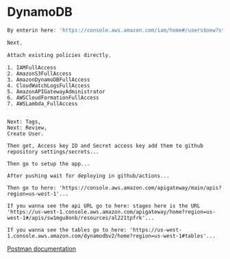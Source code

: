 # DynamoDB

```javascript
By enterin here: 'https://console.aws.amazon.com/iam/home#/users$new?step=details' fill the inputs then 'Select AWS credential type'.

Next,

Attach existing policies directly,

```

    1. IAMFullAccess
    2. AmazonS3FullAccess
    3. AmazonDynamoDBFullAccess
    4. CloudWatchLogsFullAccess
    5. AmazonAPIGatewayAdministrator
    6. AWSCloudFormationFullAccess
    7. AWSLambda_FullAccess

```

Next: Tags,
Next: Review,
Create User.

Then get, Access key ID and Secret access key add them to github repository settings/secrets...

Then go to setup the app...

After pushing wait for deploying in github/actions...

Then go to here: 'https://console.aws.amazon.com/apigateway/main/apis?region=us-west-1'...

If you wanna see the api URL go to here: stages here is the URL 'https://us-west-1.console.aws.amazon.com/apigateway/home?region=us-west-1#/apis/sw1mgu8onb/resources/al221tpfrk'...

If you wanna see the tables go to here: 'https://us-west-1.console.aws.amazon.com/dynamodbv2/home?region=us-west-1#tables'...
```

[Postman documentation](https://documenter.getpostman.com/view/11043766/UVXhrGy5)
